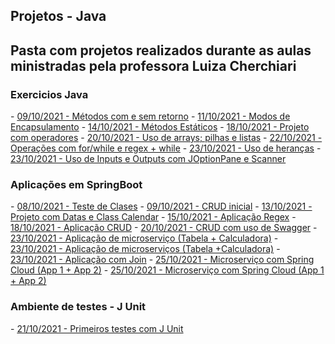 ## Projetos - Java

<h2> Pasta com projetos realizados durante as aulas ministradas pela professora Luiza Cherchiari</h2>


   <h3>Exercicios Java</h3> 
      - <a href="./03 - Methods">09/10/2021 - Métodos com e sem retorno</a>
      - <a href="./04 - Encapsulamento -AcessosPrivadosEPublicos">11/10/2021 - Modos de Encapsulamento</a>
      - <a href="./06 - Methods_Statics">14/10/2021 - Métodos Estáticos</a>
      - <a href="./09 - Java_operadores">18/10/2021 - Projeto com operadores</a>
      - <a href="./10 - Op_Arrays">20/10/2021 - Uso de arrays; pilhas e listas</a>
      - <a href="./12 - Operation_For">22/10/2021 - Operações com for/while e regex + while</a>
      - <a href="./13 - Sobrescrita">23/10/2021 - Uso de heranças</a>
      - <a href="./14 - InputOutput">23/10/2021 - Uso de Inputs e Outputs com JOptionPane e Scanner</a>

   <h3>Aplicações em SpringBoot</h3>
      - <a href="./02- AppClasses">08/10/2021 - Teste de Clases</a>
      - <a href="./02 - AppCrud">09/10/2021 - CRUD inicial</a>
      - <a href="./05 - App.Spring.Datas">13/10/2021 - Projeto com Datas e Class Calendar</a>
      - <a href="./07 - Aplicacao - Regex">15/10/2021 - Aplicação Regex</a>
      - <a href="./08 - Crud">18/10/2021 - Aplicação CRUD</a>
      - <a href="./10 - crud-service">20/10/2021 - CRUD com uso de Swagger</a>
      - <a href="./15-micro_tabela">23/10/2021 - Aplicação de microserviço (Tabela + Calculadora)</a>
      - <a href="./15-micro_calculadora">23/10/2021 - Aplicação de microserviços (Tabela +Calculadora)</a>
      - <a href="./16-join">23/10/2021 - Aplicação com Join</a>
      - <a href="./17-app1-microservices">25/10/2021 - Microserviço com Spring Cloud (App 1 + App 2)</a>
      - <a href="./17-app2-microservices">25/10/2021 - Microserviço com Spring Cloud (App 1 + App 2)</a>

 

   <h3> Ambiente de testes - J Unit</h3>
      - <a href ="./Project_JUnit">21/10/2021 - Primeiros testes com J Unit</a>





  

